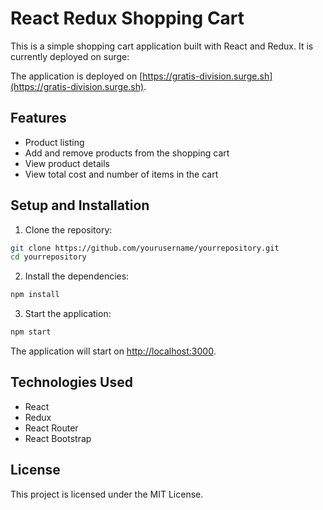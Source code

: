# React Redux Shopping Cart

This is a simple shopping cart application built with React and Redux. It is currently deployed on surge:

The application is deployed on [https://gratis-division.surge.sh](https://gratis-division.surge.sh).



## Features

- Product listing
- Add and remove products from the shopping cart
- View product details
- View total cost and number of items in the cart

## Setup and Installation

1. Clone the repository:

```bash
git clone https://github.com/yourusername/yourrepository.git
cd yourrepository
```

2. Install the dependencies:

```bash
npm install
```

3. Start the application:

```bash
npm start
```

The application will start on [http://localhost:3000](http://localhost:3000).

## Technologies Used

- React
- Redux
- React Router
- React Bootstrap

## License

This project is licensed under the MIT License.
